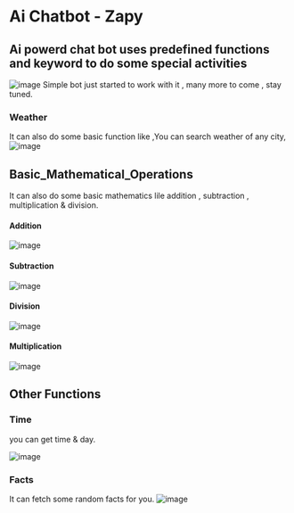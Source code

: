 # Ai Chatbot - Zapy
## Ai powerd chat bot uses predefined functions and keyword to do some special activities
![image](https://user-images.githubusercontent.com/89455522/206867359-8c5f9c04-49e5-4951-8a96-f36c50063f06.png)
Simple bot just started to work with it , many more to come , stay tuned.

### Weather
It can also do some basic function like ,You can search weather of any city,
![image](https://user-images.githubusercontent.com/89455522/206867458-fe2ac3c8-6469-47d2-b110-072697901fc7.png)

## Basic_Mathematical_Operations
It can also do some basic mathematics lile addition , subtraction , multiplication & division.
#### Addition
![image](https://user-images.githubusercontent.com/89455522/206867559-43e5703e-3636-4479-adb9-b7782a94bb00.png)
#### Subtraction 
![image](https://user-images.githubusercontent.com/89455522/206867612-d6d3cc1a-a4ea-474a-bb84-7024ee985757.png)
#### Division 
![image](https://user-images.githubusercontent.com/89455522/206867640-14150784-62f4-4132-94ad-dbdbe017e7fd.png)
#### Multiplication 
![image](https://user-images.githubusercontent.com/89455522/206867730-7880988e-6d48-4e07-9448-741b099d05b3.png)

## Other Functions
### Time
you can get time & day.

![image](https://user-images.githubusercontent.com/89455522/206868260-8c7d4049-06e0-403a-b796-feda0a8dcdb0.png)

### Facts
It can fetch some random facts for you.
![image](https://user-images.githubusercontent.com/89455522/206868397-5b374ec1-03d9-4758-bb15-eaeea29e20f5.png)

